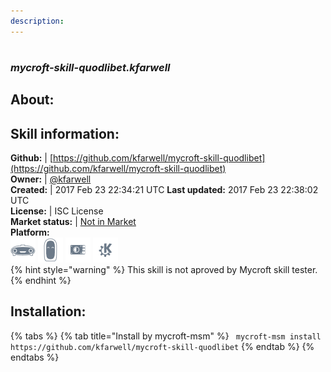 ```yaml
---    
description:   
---    
```

#   
### _mycroft-skill-quodlibet.kfarwell_  
## About:  


## Skill information:  
**Github:** | [https://github.com/kfarwell/mycroft-skill-quodlibet](https://github.com/kfarwell/mycroft-skill-quodlibet)  
**Owner:** | [@kfarwell](https://github.com/kfarwell)  
**Created:** | 2017 Feb 23 22:34:21 UTC  **Last updated:** 2017 Feb 23 22:38:02 UTC  
**License:** | ISC License  
**Market status:** | [Not in Market](https://market.mycroft.ai/skill/)  
**Platform:**  
 ![](../.gitbook/assets/mark-1-icon.png)  ![](../.gitbook/assets/mark-2-icon.png)  ![](../.gitbook/assets/picroft-icon.png)  ![](../.gitbook/assets/kde.png)   
{% hint style="warning" %}
This skill is not aproved by Mycroft skill tester.
{% endhint %}
    
## Installation:  
{% tabs %}
{% tab title="Install by mycroft-msm" %}
``` mycroft-msm install https://github.com/kfarwell/mycroft-skill-quodlibet```
{% endtab %}
  {% endtabs %}
  